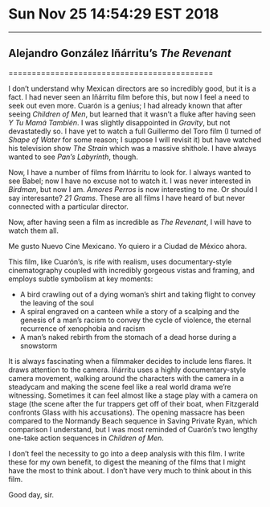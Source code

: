# Sun Nov 25 14:54:29 EST 2018
----------------------------
## Alejandro González Iñárritu’s _The Revenant_
============================================

I don’t understand why Mexican directors are so incredibly good, but it is a
fact. I had never seen an Iñárritu film before this, but now I feel a need to
seek out even more. Cuarón is a genius; I had already known that after seeing
_Children of Men_, but learned that it wasn’t a fluke after having seen _Y Tu
Mamá También_. I was slightly disappointed in _Gravity_, but not devastatedly
so. I have yet to watch a full Guillermo del Toro film (I turned of _Shape of
Water_ for some reason; I suppose I will revisit it) but have watched his
television show _The Strain_ which was a massive shithole. I have always wanted
to see _Pan’s Labyrinth_, though.

Now, I have a number of films from Iñárritu to look for. I always wanted to see
Babel; now I have no excuse not to watch it. I was never interested in
_Birdman_, but now I am. _Amores Perros_ is now interesting to me. Or should I
say interesante? _21 Grams_. These are all films I have heard of but never
connected with a particular director.

Now, after having seen a film as incredible as _The Revenant_, I will have to
watch them all.

Me gusto Nuevo Cine Mexicano. Yo quiero ir a Ciudad de México ahora.

This film, like Cuarón’s, is rife with realism, uses documentary-style
cinematography coupled with incredibly gorgeous vistas and framing, and employs
subtle symbolism at key moments:

- A bird crawling out of a dying woman’s shirt and taking flight to convey the
  leaving of the soul
- A spiral engraved on a canteen while a story of a scalping and the genesis of
  a man’s racism to convey the cycle of violence, the eternal recurrence of
  xenophobia and racism
- A man’s naked rebirth from the stomach of a dead horse during a snowstorm

It is always fascinating when a filmmaker decides to include lens flares. It
draws attention to the camera. Iñárritu uses a highly documentary-style camera
movement, walking around the characters with the camera in a steadycam and
making the scene feel like a real world drama we’re witnessing. Sometimes it can
feel almost like a stage play with a camera on stage (the scene after the fur
trappers get off of their boat, when Fitzgerald confronts Glass with his
accusations). The opening massacre has been compared to the Normandy Beach
sequence in Saving Private Ryan, which comparison I understand, but I was most
reminded of Cuarón’s two lengthy one-take action sequences in _Children of Men_.

I don’t feel the necessity to go into a deep analysis with this film. I write
these for my own benefit, to digest the meaning of the films that I might have
the most to think about. I don’t have very much to think about in this film.

Good day, sir.
